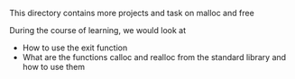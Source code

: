 This directory contains more projects and task on malloc and free

During the course of learning, we would look at 
 - How to use the exit function
 - What are the functions calloc and realloc from the standard library and how to use them
